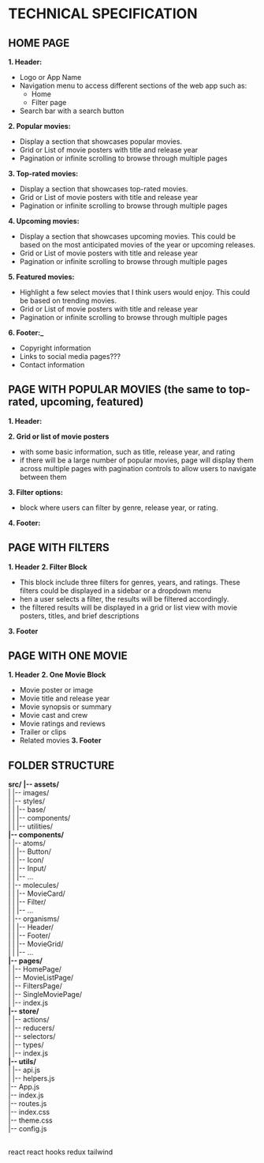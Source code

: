 # TECHNICAL SPECIFICATION

## HOME PAGE

**1. Header:**

-   Logo or App Name
-   Navigation menu to access different sections of the web app such as:
    -   Home
    -   Filter page
-   Search bar with a search button

**2. Popular movies:**

-   Display a section that showcases popular movies.
-   Grid or List of movie posters with title and release year
-   Pagination or infinite scrolling to browse through multiple pages

**3. Top-rated movies:**

-   Display a section that showcases top-rated movies.
-   Grid or List of movie posters with title and release year
-   Pagination or infinite scrolling to browse through multiple pages

**4. Upcoming movies:**

-   Display a section that showcases upcoming movies. This could be based on the most anticipated movies of the year or upcoming releases.
-   Grid or List of movie posters with title and release year
-   Pagination or infinite scrolling to browse through multiple pages

**5. Featured movies:**

-   Highlight a few select movies that I think users would enjoy. This could be based on trending movies.
-   Grid or List of movie posters with title and release year
-   Pagination or infinite scrolling to browse through multiple pages

**6. Footer:\_**

-   Copyright information
-   Links to social media pages???
-   Contact information

## PAGE WITH POPULAR MOVIES (the same to top-rated, upcoming, featured)

**1. Header:**

**2. Grid or list of movie posters**

-   with some basic information, such as title, release year, and rating
-   if there will be a large number of popular movies, page will display them across multiple pages with pagination controls to allow users to navigate between them

**3. Filter options:**

-   block where users can filter by genre, release year, or rating.

**4. Footer:**

## PAGE WITH FILTERS

**1. Header**
**2. Filter Block**

-   This block include three filters for genres, years, and ratings. These filters could be displayed in a sidebar or a dropdown menu
-   hen a user selects a filter, the results will be filtered accordingly.
-   the filtered results will be displayed in a grid or list view with movie posters, titles, and brief descriptions

**3. Footer**

## PAGE WITH ONE MOVIE

**1. Header**
**2. One Movie Block**

-   Movie poster or image
-   Movie title and release year
-   Movie synopsis or summary
-   Movie cast and crew
-   Movie ratings and reviews
-   Trailer or clips
-   Related movies
    **3. Footer**

## FOLDER STRUCTURE

**src/**
**|-- assets/**  
| |-- images/  
| |-- styles/  
| | |-- base/  
| | |-- components/  
| | |-- utilities/  
**|-- components/**  
| |-- atoms/  
| | |-- Button/  
| | |-- Icon/  
| | |-- Input/  
| | |-- ...  
| |-- molecules/  
| | |-- MovieCard/  
| | |-- Filter/  
| | |-- ...  
| |-- organisms/  
| | |-- Header/  
| | |-- Footer/  
| | |-- MovieGrid/  
| | |-- ...  
**|-- pages/**  
| |-- HomePage/  
| |-- MovieListPage/  
| |-- FiltersPage/  
| |-- SingleMoviePage/  
| |-- index.js  
**|-- store/**  
| |-- actions/  
| |-- reducers/  
| |-- selectors/  
| |-- types/  
| |-- index.js  
**|-- utils/**  
| |-- api.js  
| |-- helpers.js  
|-- App.js  
|-- index.js  
|-- routes.js  
|-- index.css  
|-- theme.css  
|-- config.js

##

react
react hooks
redux
tailwind

